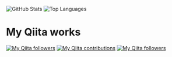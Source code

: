 ![GitHub Stats](https://github-readme-stats.vercel.app/api?username=mikkame&count_private=true&show_icons=true&theme=monokai)
![Top Languages](https://github-readme-stats.vercel.app/api/top-langs/?username=mikkame&layout=compact&theme=monokai)

# My Qiita works
[![My Qiita followers](http://qiita-badge.apiapi.app/s/mikkame/posts.svg)](http://qiita.com/mikkame) [![My Qiita contributions](http://qiita-badge.apiapi.app/s/mikkame/contributions.svg)](http://qiita.com/mikkame) [![My Qiita followers](http://qiita-badge.apiapi.app/s/mikkame/followers.svg)](http://qiita.com/mikkame)
                
